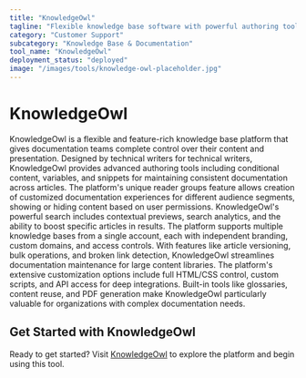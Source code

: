 ```yaml
---
title: "KnowledgeOwl"
tagline: "Flexible knowledge base software with powerful authoring tools"
category: "Customer Support"
subcategory: "Knowledge Base & Documentation"
tool_name: "KnowledgeOwl"
deployment_status: "deployed"
image: "/images/tools/knowledge-owl-placeholder.jpg"
---
```


# KnowledgeOwl

KnowledgeOwl is a flexible and feature-rich knowledge base platform that gives documentation teams complete control over their content and presentation. Designed by technical writers for technical writers, KnowledgeOwl provides advanced authoring tools including conditional content, variables, and snippets for maintaining consistent documentation across articles. The platform's unique reader groups feature allows creation of customized documentation experiences for different audience segments, showing or hiding content based on user permissions. KnowledgeOwl's powerful search includes contextual previews, search analytics, and the ability to boost specific articles in results. The platform supports multiple knowledge bases from a single account, each with independent branding, custom domains, and access controls. With features like article versioning, bulk operations, and broken link detection, KnowledgeOwl streamlines documentation maintenance for large content libraries. The platform's extensive customization options include full HTML/CSS control, custom scripts, and API access for deep integrations. Built-in tools like glossaries, content reuse, and PDF generation make KnowledgeOwl particularly valuable for organizations with complex documentation needs.
## Get Started with KnowledgeOwl

Ready to get started? Visit [KnowledgeOwl](https://knowledgeowl.com) to explore the platform and begin using this tool.
